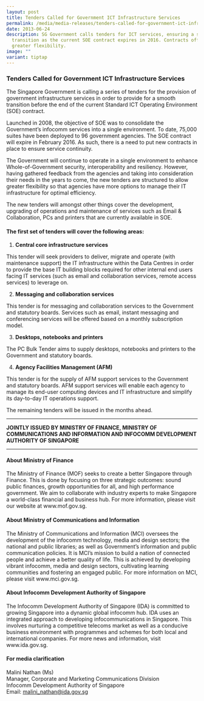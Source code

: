```yaml
---
layout: post
title: Tenders Called for Government ICT Infrastructure Services
permalink: /media/media-releases/tenders-called-for-government-ict-infrastructure-services/
date: 2013-06-24
description: SG Government calls tenders for ICT services, ensuring a smooth
  transition as the current SOE contract expires in 2016. Contracts offer
  greater flexibility.
image: ""
variant: tiptap
---
```

<h3>Tenders Called for Government ICT Infrastructure Services</h3>
<p>The Singapore Government is calling a series of tenders for the provision
of government infrastructure services in order to provide for a smooth
transition before the end of the current Standard ICT Operating Environment
(SOE) contract.</p>
<p>Launched in 2008, the objective of SOE was to consolidate the Government’s
infocomm services into a single environment. To date, 75,000 suites have
been deployed to 96 government agencies. The SOE contract will expire in
February 2016. As such, there is a need to put new contracts in place to
ensure service continuity.</p>
<p>The Government will continue to operate in a single environment to enhance
Whole-of-Government security, interoperability and resiliency. However,
having gathered feedback from the agencies and taking into consideration
their needs in the years to come, the new tenders are structured to allow
greater flexibility so that agencies have more options to manage their
IT infrastructure for optimal efficiency.</p>
<p>The new tenders will amongst other things cover the development, upgrading
of operations and maintenance of services such as Email &amp; Collaboration,
PCs and printers that are currently available in SOE.</p>
<h4>The first set of tenders will cover the following areas:</h4>
<ol data-tight="true" class="tight">
<li>
<p><strong>Central core infrastructure services</strong>
</p>
</li>
</ol>
<p>This tender will seek providers to deliver, migrate and operate (with
maintenance support) the IT infrastructure within the Data Centres in order
to provide the base IT building blocks required for other internal end
users facing IT services (such as email and collaboration services, remote
access services) to leverage on.</p>
<ol start="2" data-tight="true" class="tight">
<li>
<p><strong>Messaging and collaboration services</strong>
</p>
</li>
</ol>
<p>This tender is for messaging and collaboration services to the Government
and statutory boards. Services such as email, instant messaging and conferencing
services will be offered based on a monthly subscription model.</p>
<ol start="3" data-tight="true" class="tight">
<li>
<p><strong>Desktops, notebooks and printers</strong>
</p>
</li>
</ol>
<p>The PC Bulk Tender aims to supply desktops, notebooks and printers to
the Government and statutory boards.</p>
<ol start="4" data-tight="true" class="tight">
<li>
<p><strong>Agency Facilities Management (AFM)</strong>
</p>
</li>
</ol>
<p>This tender is for the supply of AFM support services to the Government
and statutory boards. AFM support services will enable each agency to manage
its end-user computing devices and IT infrastructure and simplify its day-to-day
IT operations support.</p>
<p>The remaining tenders will be issued in the months ahead.</p>
<hr>
<p><strong>JOINTLY ISSUED BY MINISTRY OF FINANCE, MINISTRY OF COMMUNICATIONS AND INFORMATION AND INFOCOMM DEVELOPMENT AUTHORITY OF SINGAPORE</strong>
</p>
<hr>
<h4>About Ministry of Finance</h4>
<p>The Ministry of Finance (MOF) seeks to create a better Singapore through
Finance. This is done by focusing on three strategic outcomes: sound public
finances, growth opportunities for all, and high performance government.
We aim to collaborate with industry experts to make Singapore a world-class
financial and business hub. For more information, please visit our website
at www.mof.gov.sg.</p>
<h4>About Ministry of Communications and Information</h4>
<p>The Ministry of Communications and Information (MCI) oversees the development
of the infocomm technology, media and design sectors; the national and
public libraries; as well as Government’s information and public communication
policies. It is MCI’s mission to build a nation of connected people and
achieve a better quality of life. This is achieved by developing vibrant
infocomm, media and design sectors, cultivating learning communities and
fostering an engaged public. For more information on MCI, please visit
www.mci.gov.sg.</p>
<h4>About Infocomm Development Authority of Singapore</h4>
<p>The Infocomm Development Authority of Singapore (IDA) is committed to
growing Singapore into a dynamic global infocomm hub. IDA uses an integrated
approach to developing infocommunications in Singapore. This involves nurturing
a competitive telecoms market as well as a conducive business environment
with programmes and schemes for both local and international companies.
For more news and information, visit www.ida.gov.sg.</p>
<h4>For media clarification</h4>
<p>Malini Nathan (Ms)
<br>Manager, Corporate and Marketing Communications Division
<br>Infocomm Development Authority of Singapore
<br>Email: <a href="mailto:malini_nathan@ida.gov.sg" rel="noopener noreferrer nofollow" target="_blank">malini_nathan@ida.gov.sg</a>
</p>
<p></p>